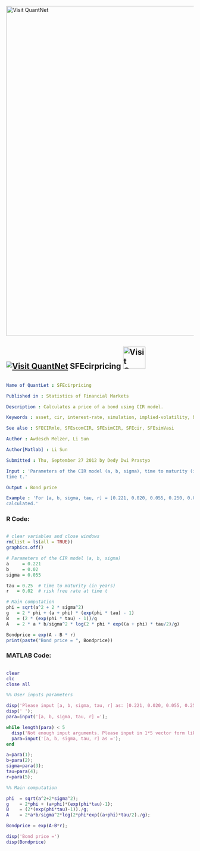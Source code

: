 
[<img src="https://github.com/QuantLet/Styleguide-and-FAQ/blob/master/pictures/banner.png" width="887" alt="Visit QuantNet">](http://quantlet.de/)

## [<img src="https://github.com/QuantLet/Styleguide-and-FAQ/blob/master/pictures/qloqo.png" alt="Visit QuantNet">](http://quantlet.de/) **SFEcirpricing** [<img src="https://github.com/QuantLet/Styleguide-and-FAQ/blob/master/pictures/QN2.png" width="60" alt="Visit QuantNet 2.0">](http://quantlet.de/)

```yaml

Name of QuantLet : SFEcirpricing

Published in : Statistics of Financial Markets

Description : Calculates a price of a bond using CIR model.

Keywords : asset, cir, interest-rate, simulation, implied-volatility, bond, price, Black, financial

See also : SFECIRmle, SFEscomCIR, SFEsimCIR, SFEcir, SFEsimVasi

Author : Awdesch Melzer, Li Sun

Author[Matlab] : Li Sun

Submitted : Thu, September 27 2012 by Dedy Dwi Prastyo

Input : 'Parameters of the CIR model (a, b, sigma), time to maturity (in years), risk free rate at
time t.'

Output : Bond price

Example : 'For [a, b, sigma, tau, r] = [0.221, 0.020, 0.055, 0.250, 0.020] a bond price of 0.995 is
calculated.'

```


### R Code:
```r

# clear variables and close windows
rm(list = ls(all = TRUE))
graphics.off()

# Parameters of the CIR model (a, b, sigma)
a     = 0.221
b     = 0.02
sigma = 0.055

tau = 0.25  # time to maturity (in years)
r   = 0.02  # risk free rate at time t

# Main computation
phi = sqrt(a^2 + 2 * sigma^2)
g   = 2 * phi + (a + phi) * (exp(phi * tau) - 1)
B   = (2 * (exp(phi * tau) - 1))/g
A   = 2 * a * b/sigma^2 * log(2 * phi * exp((a + phi) * tau/2)/g)

Bondprice = exp(A - B * r)
print(paste("Bond price = ", Bondprice))

```

### MATLAB Code:
```matlab

clear
clc
close all

%% User inputs parameters

disp('Please input [a, b, sigma, tau, r] as: [0.221, 0.020, 0.055, 0.250, 0.020]');
disp(' ');
para=input('[a, b, sigma, tau, r] =');

while length(para) < 5
  disp('Not enough input arguments. Please input in 1*5 vector form like [0.221, 0.020, 0.055, 0.250, 0.020]');
  para=input('[a, b, sigma, tau, r] as =');
end

a=para(1);
b=para(2);
sigma=para(3);
tau=para(4);
r=para(5);

%% Main computation

phi  = sqrt(a^2+2*sigma^2);
g    = 2*phi + (a+phi)*(exp(phi*tau)-1);
B    = (2*(exp(phi*tau)-1))./g;
A    = 2*a*b/sigma^2*log(2*phi*exp((a+phi)*tau/2)./g);

Bondprice = exp(A-B*r);

disp('Bond price =')
disp(Bondprice)
 
```
